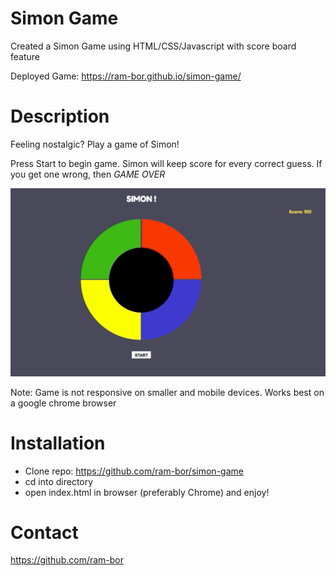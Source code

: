 # Simon Game

Created a Simon Game using HTML/CSS/Javascript with score board feature 

Deployed Game: https://ram-bor.github.io/simon-game/

# Description

Feeling nostalgic? Play a game of Simon! 

Press Start to begin game. Simon will keep score for every correct guess. If you get one wrong, then *GAME OVER*

![](simon-gif.gif)

Note: Game is not responsive on smaller and mobile devices. Works best on a google chrome browser

# Installation 

* Clone repo: https://github.com/ram-bor/simon-game
* cd into directory 
* open index.html in browser (preferably Chrome) and enjoy!

# Contact 

https://github.com/ram-bor

